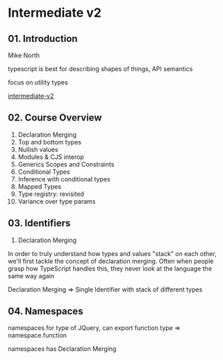 # Intermediate v2

## 01. Introduction

Mike North

typescript is best for describing shapes of things, API semantics

focus on utility types

[intermediate-v2](https://www.typescript-training.com/course/intermediate-v2)

## 02. Course Overview

1. Declaration Merging
2. Top and bottom types
3. Nullish values
4. Modules & CJS interop
5. Generics Scopes and Constraints
6. Conditional Types
7. Inference with conditional types
8. Mapped Types
9. Type registry: revisited
10. Variance over type params

## 03. Identifiers

1. Declaration Merging

In order to truly understand how types and values "stack" on each other, we'll first tackle the concept of declaration merging. Often when people grasp how TypeScript handles this, they never look at the language the same way again

Declaration Merging => Single Identifier with stack of different types

## 04. Namespaces

namespaces for type of JQuery, can export function type => namespace.function

namespaces has Declaration Merging
